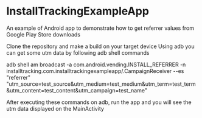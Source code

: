 # InstallTrackingExampleApp
An example of Android app to demonstrate how to get referrer values from Google Play Store downloads

Clone the repository and make a build on your target device
Using adb you can get some utm data by following adb shell commands

adb shell
am broadcast -a com.android.vending.INSTALL_REFERRER -n installtracking.com.installtrackingexampleapp/.CampaignReceiver --es "referrer" "utm_source=test_source&utm_medium=test_medium&utm_term=test_term&utm_content=test_content&utm_campaign=test_name"

After executing these commands on adb, run the app and you will see the utm data displayed on the MainActivity
